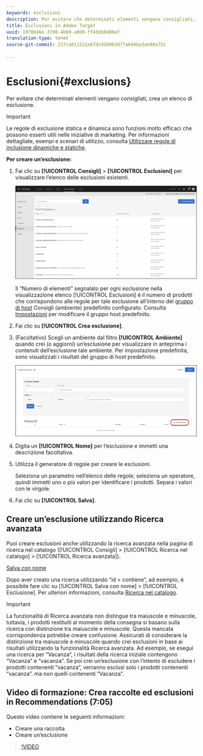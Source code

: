```yaml
---
keywords: esclusioni
description: Per evitare che determinati elementi vengano consigliati, crea un elenco di esclusione in Adobe Target.
title: Esclusioni in Adobe Target
uuid: 1970846e-37d8-4b69-a0d9-ff45bb840bef
translation-type: tm+mt
source-git-commit: 217ca811521e67dcd1b063d77a644ba3ae94a72c

---
```



# Esclusioni{#exclusions}

Per evitare che determinati elementi vengano consigliati, crea un elenco di esclusione.

>[!IMPORTANT]
>
>Le regole di esclusione statica e dinamica sono funzioni molto efficaci che possono esserti utili nelle iniziative di marketing. Per informazioni dettagliate, esempi e scenari di utilizzo, consulta [Utilizzare regole di inclusione dinamiche e statiche](../../c-recommendations/c-algorithms/use-dynamic-and-static-inclusion-rules.md#concept_4CB5C0FA705D4E449BD0B37B3D987F9F).

**Per creare un’esclusione:**

1. Fai clic su **[!UICONTROL Consigli]** &gt; **[!UICONTROL Esclusioni]** per visualizzare l’elenco delle esclusioni esistenti.

   ![](assets/exclusions_list.png)

   Il “Numero di elementi” segnalato per ogni esclusione nella visualizzazione elenco [!UICONTROL Esclusioni] è il numero di prodotti che corrispondono alle regole per tale esclusione all’interno del [gruppo di host](/help/administrating-target/hosts.md) Consigli (ambiente) predefinito configurato. Consulta [Impostazioni](../../c-recommendations/plan-implement.md#concept_C1E1E2351413468692D6C21145EF0B84) per modificare il gruppo host predefinito.

1. Fai clic su **[!UICONTROL Crea esclusione]**.

1. (Facoltativo) Scegli un ambiente dal filtro **[!UICONTROL Ambiente]** quando crei (o aggiorni) un’esclusione per visualizzare in anteprima i contenuti dell’esclusione tale ambiente. Per impostazione predefinita, sono visualizzati i risultati del gruppo di host predefinito.

   ![Creare un’esclusione](/help/c-recommendations/c-products/assets/CreateExclusion.png)

1. Digita un **[!UICONTROL Nome]** per l’esclusione e immetti una descrizione facoltativa.

1. Utilizza il generatore di regole per creare le esclusioni.

   Seleziona un parametro nell’elenco delle regole, seleziona un operatore, quindi immetti uno o più valori per identificare i prodotti. Separa i valori con le virgole.

1. Fai clic su **[!UICONTROL Salva]**.

## Creare un’esclusione utilizzando Ricerca avanzata

Puoi creare esclusioni anche utilizzando la ricerca avanzata nella pagina di ricerca nel catalogo ([!UICONTROL Consigli] &gt; [!UICONTROL Ricerca nel catalogo] &gt; [!UICONTROL Ricerca avanzata]).

[Salva con nome](/help/c-recommendations/c-products/assets/save-as.png)

Dopo aver creato una ricerca utilizzando “id &gt; contiene”, ad esempio, è possibile fare clic su [!UICONTROL Salva con nome] &gt; [!UICONTROL Esclusione]. Per ulteriori informazioni, consulta [Ricerca nel catalogo](/help/c-recommendations/c-products/catalog-search.md).

>[!IMPORTANT]
>
>La funzionalità di Ricerca avanzata non distingue tra maiuscole e minuscole, tuttavia, i prodotti restituiti al momento della consegna si basano sulla ricerca con distinzione tra maiuscole e minuscole. Questa mancata corrispondenza potrebbe creare confusione. Assicurati di considerare la distinzione tra maiuscole e minuscole quando crei esclusioni in base ai risultati utilizzando la funzionalità Ricerca avanzata. Ad esempio, se esegui una ricerca per “Vacanza”, i risultati della ricerca iniziale contengono “Vacanza” e “vacanza”. Se poi crei un’esclusione con l’intento di escludere i prodotti contenenti “vacanza”, verranno esclusi solo i prodotti contenenti “vacanza”. ma non quelli contenenti “Vacanza”.

## Video di formazione: Crea raccolte ed esclusioni in Recommendations (7:05)

Questo video contiene le seguenti informazioni:

* Creare una raccolta
* Creare un’esclusione

>[!VIDEO](https://video.tv.adobe.com/v/27689?captions=ita)